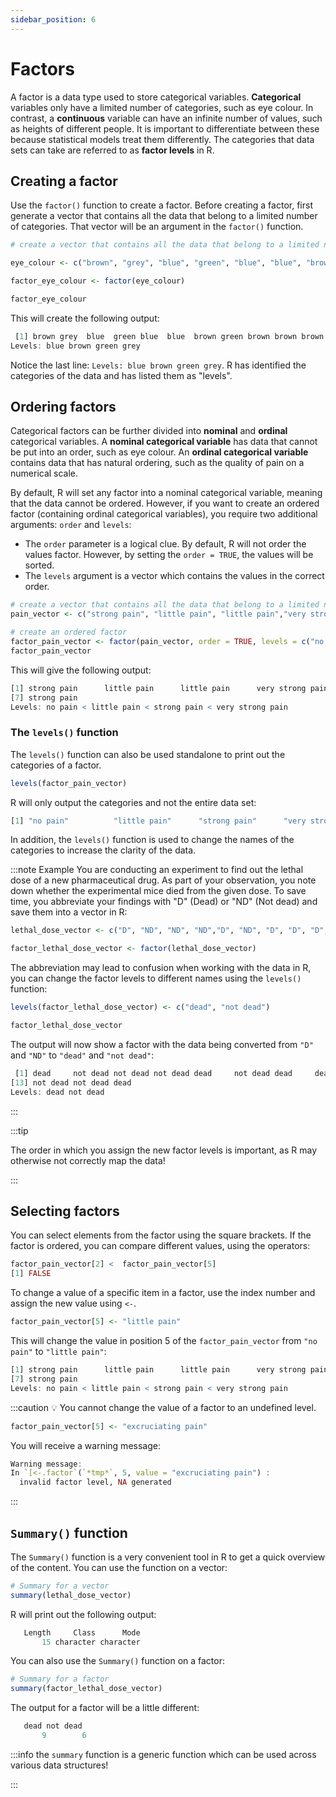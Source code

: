```yaml
---
sidebar_position: 6
---
```

# Factors

A factor is a data type used to store categorical variables. **Categorical** variables only have a limited number of categories, such as eye colour. In contrast, a **continuous** variable can have an infinite number of values, such as heights of different people. It is important to differentiate between these because statistical models treat them differently. The categories that data sets can take are referred to as **factor levels** in R.

## Creating a factor

Use the `factor()` function to create a factor. Before creating a factor, first generate a vector that contains all the data that belong to a limited number of categories. That vector will be an argument in the `factor()` function.

```r
# create a vector that contains all the data that belong to a limited number of categories

eye_colour <- c("brown", "grey", "blue", "green", "blue", "blue", "brown", "green", "brown", "brown", "brown")

factor_eye_colour <- factor(eye_colour)

factor_eye_colour 
```

This will create the following output:

```r
 [1] brown grey  blue  green blue  blue  brown green brown brown brown
Levels: blue brown green grey
```

Notice the last line: `Levels: blue brown green grey`.
R has identified the categories of the data and has listed them as "levels".

## Ordering factors

Categorical factors can be further divided into **nominal** and **ordinal** categorical variables. A **nominal categorical variable** has data that cannot be put into an order, such as eye colour. An **ordinal categorical variable** contains data that has natural ordering, such as the quality of pain on a numerical scale.

By default, R will set any factor into a nominal categorical variable, meaning that the data cannot be ordered. However, if you want to create an ordered factor (containing ordinal categorical variables), you require two additional arguments: `order` and `levels`:
- The `order` parameter is a logical clue. By default, R will not order the values factor.  However, by setting the `order = TRUE`, the values will be sorted.
- The `levels` argument is a vector which contains the values in the correct order.

```r
# create a vector that contains all the data that belong to a limited number of categories
pain_vector <- c("strong pain", "little pain", "little pain","very strong pain", "no pain", "strong pain", "strong pain")

# create an ordered factor
factor_pain_vector <- factor(pain_vector, order = TRUE, levels = c("no pain", "little pain", "strong pain", "very strong pain"))
factor_pain_vector
```

This will give the following output:
```r
[1] strong pain      little pain      little pain      very strong pain no pain          strong pain     
[7] strong pain     
Levels: no pain < little pain < strong pain < very strong pain
```

### The `levels()` function

The `levels()` function can also be used standalone to print out the categories of a factor.

```r
levels(factor_pain_vector)
```
R will only output the categories and not the entire data set:
```r
[1] "no pain"          "little pain"      "strong pain"      "very strong pain"
```

In addition, the `levels()` function is used to change the names of the categories to increase the clarity of the data.

:::note Example
You are conducting an experiment to find out the lethal dose of a new pharmaceutical drug. As part of your observation, you note down whether the experimental mice died from the given dose.
To save time, you abbreviate your findings with "D" (Dead) or "ND" (Not dead) and save them into a vector in R:

```r
lethal_dose_vector <- c("D", "ND", "ND", "ND","D", "ND", "D", "D", "D", "D", "D", "D", "ND", "ND", "D")

factor_lethal_dose_vector <- factor(lethal_dose_vector)
```
The abbreviation may lead to confusion when working with the data in R, you can change the factor levels to different names using the `levels()` function:

```r
levels(factor_lethal_dose_vector) <- c("dead", "not dead")

factor_lethal_dose_vector
```
The output will now show a factor with the data being converted from `"D"` and `"ND"` to `"dead"` and `"not dead"`:
```r
 [1] dead     not dead not dead not dead dead     not dead dead     dead     dead     dead     dead     dead    
[13] not dead not dead dead    
Levels: dead not dead
```
:::

:::tip

The order in which you assign the new factor levels is important, as R may otherwise not correctly map the data!

:::

## Selecting factors

You can select elements from the factor using the square brackets.
If the factor is ordered, you can compare different values, using the operators:

```r
factor_pain_vector[2] <  factor_pain_vector[5]
[1] FALSE
```

To change a value of a specific item in a factor, use the index number and assign the new value using `<-`.
```r
factor_pain_vector[5] <- "little pain"
```
This will change the value in position 5 of the `factor_pain_vector` from `"no pain"` to `"little pain"`:
```r
[1] strong pain      little pain      little pain      very strong pain little pain      strong pain     
[7] strong pain     
Levels: no pain < little pain < strong pain < very strong pain
```

:::caution
💡 You cannot change the value of a factor to an undefined level.

```r
factor_pain_vector[5] <- "excruciating pain"
```

You will receive a warning message:
```r
Warning message:
In `[<-.factor`(`*tmp*`, 5, value = "excruciating pain") :
  invalid factor level, NA generated
```
:::

## `Summary()` function

The `Summary()` function is a very convenient tool in R to get a quick overview of the content.
You can use the function on a vector:

```r
# Summary for a vector
summary(lethal_dose_vector)
```
R will print out the following output:
```r
   Length     Class      Mode 
       15 character character 
```
You can also use the `Summary()` function on a factor:
```r
# Summary for a factor
summary(factor_lethal_dose_vector)

```
The output for a factor will be a little different: 
```r
   dead not dead 
       9        6 
```

:::info
the `summary` function is a generic function which can be used across various data structures!

:::